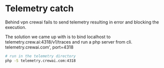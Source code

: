 # Telemetry catch

Behind vpn crewai fails to send telemetry resulting in error and blocking the execution.

The solution we came up with is to bind localhost to telemetry.crew.ai:4318/v1/traces and run a php server from cli.
telemetry.crewai.com', port=4318

```bash
# run in the telemetry directory
php -S telemetry.crewai.com:4318
```